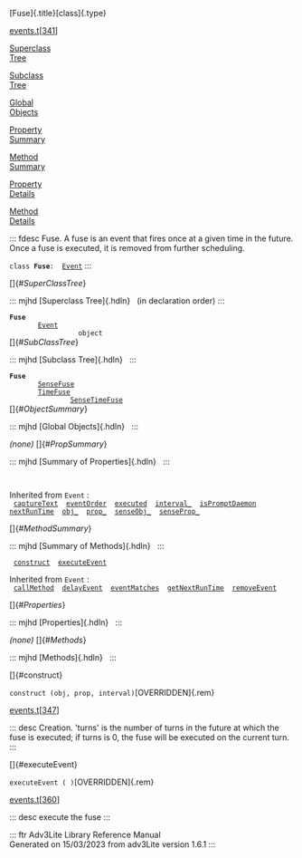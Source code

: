 [Fuse]{.title}[class]{.type}

[events.t](../file/events.t.html)\[[341](../source/events.t.html#341)\]

[Superclass\
Tree](#_SuperClassTree_)

[Subclass\
Tree](#_SubClassTree_)

[Global\
Objects](#_ObjectSummary_)

[Property\
Summary](#_PropSummary_)

[Method\
Summary](#_MethodSummary_)

[Property\
Details](#_Properties_)

[Method\
Details](#_Methods_)

::: fdesc
Fuse. A fuse is an event that fires once at a given time in the future.
Once a fuse is executed, it is removed from further scheduling.

`class `**`Fuse`**` :   `[`Event`](../object/Event.html)
:::

[]{#_SuperClassTree_}

::: mjhd
[Superclass Tree]{.hdln}   (in declaration order)
:::

**`Fuse`**\
`         `[`Event`](../object/Event.html)\
`                 object`\
[]{#_SubClassTree_}

::: mjhd
[Subclass Tree]{.hdln}  
:::

**`Fuse`**\
`         `[`SenseFuse`](../object/SenseFuse.html)\
`         `[`TimeFuse`](../object/TimeFuse.html)\
`                 `[`SenseTimeFuse`](../object/SenseTimeFuse.html)\
[]{#_ObjectSummary_}

::: mjhd
[Global Objects]{.hdln}  
:::

*(none)* []{#_PropSummary_}

::: mjhd
[Summary of Properties]{.hdln}  
:::

` `

Inherited from `Event` :\
` `[`captureText`](../object/Event.html#captureText)`  `[`eventOrder`](../object/Event.html#eventOrder)`  `[`executed`](../object/Event.html#executed)`  `[`interval_`](../object/Event.html#interval_)`  `[`isPromptDaemon`](../object/Event.html#isPromptDaemon)`  `[`nextRunTime`](../object/Event.html#nextRunTime)`  `[`obj_`](../object/Event.html#obj_)`  `[`prop_`](../object/Event.html#prop_)`  `[`senseObj_`](../object/Event.html#senseObj_)`  `[`senseProp_`](../object/Event.html#senseProp_)`  `

[]{#_MethodSummary_}

::: mjhd
[Summary of Methods]{.hdln}  
:::

` `[`construct`](#construct)`  `[`executeEvent`](#executeEvent)`  `

Inherited from `Event` :\
` `[`callMethod`](../object/Event.html#callMethod)`  `[`delayEvent`](../object/Event.html#delayEvent)`  `[`eventMatches`](../object/Event.html#eventMatches)`  `[`getNextRunTime`](../object/Event.html#getNextRunTime)`  `[`removeEvent`](../object/Event.html#removeEvent)`  `

[]{#_Properties_}

::: mjhd
[Properties]{.hdln}  
:::

*(none)* []{#_Methods_}

::: mjhd
[Methods]{.hdln}  
:::

[]{#construct}

`construct (obj, prop, interval)`[OVERRIDDEN]{.rem}

[events.t](../file/events.t.html)\[[347](../source/events.t.html#347)\]

::: desc
Creation. \'turns\' is the number of turns in the future at which the
fuse is executed; if turns is 0, the fuse will be executed on the
current turn.
:::

[]{#executeEvent}

`executeEvent ( )`[OVERRIDDEN]{.rem}

[events.t](../file/events.t.html)\[[360](../source/events.t.html#360)\]

::: desc
execute the fuse
:::

::: ftr
Adv3Lite Library Reference Manual\
Generated on 15/03/2023 from adv3Lite version 1.6.1
:::
